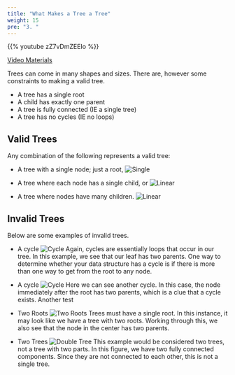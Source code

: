```yaml
---
title: "What Makes a Tree a Tree"
weight: 15
pre: "3. "
---
```

{{% youtube zZ7vDmZEEIo %}}

[Video Materials](video)



Trees can come in many shapes and sizes. There are, however some constraints to making a valid tree. 

- A tree has a single root
- A child has exactly one parent
- A tree is fully connected (IE a single tree)
- A tree has no cycles (IE no loops)


Valid Trees
---
Any combination of the following represents a valid tree:
- A tree with a single node; just a root,
![Single](/cc315/images/2/2Tree_Simple.png)

- A tree where each node has a single child, or
![Linear](/cc315/images/2/2Tree_Linear.png)

- A tree where nodes have many children.
![Linear](/cc315/images/2/2Tree_Wide.png)

 

Invalid Trees
---

Below are some examples of invalid trees.

- A cycle 
![Cycle](/cc315/images/2/2Tree_Cycle.png)
Again, cycles are essentially loops that occur in our tree. In this example, we see that our leaf has two parents. One way to determine whether your data structure has a cycle is if there is more than one way to get from the root to any node. 

- A cycle 
![Cycle](/cc315/images/2/2Tree_Cycle2.png)
Here we can see another cycle. In this case, the node immediately after the root has two parents, which is a clue that a cycle exists. Another test 

- Two Roots
![Two Roots](/cc315/images/2/2Tree_TwoRoots.png)
Trees must have a single root. In this instance, it may look like we have a tree with two roots. Working through this, we also see that the node in the center has two parents. 

- Two Trees
![Double Tree](/cc315/images/2/2Tree_DoubleTree.png)
This example would be considered two trees, not a tree with two parts. In this figure, we have two fully connected components. Since they are not connected to each other, this is not a single tree. 
